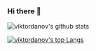 ### Hi there 👋


![viktordanov's github stats](https://github-readme-stats.vercel.app/api?username=viktordanov&show_icons=true&count_private=true)


[![viktordanov's top Langs](https://github-readme-stats.vercel.app/api/top-langs/?username=viktordanov&layout=compact)](https://github.com/anuraghazra/github-readme-stats)
